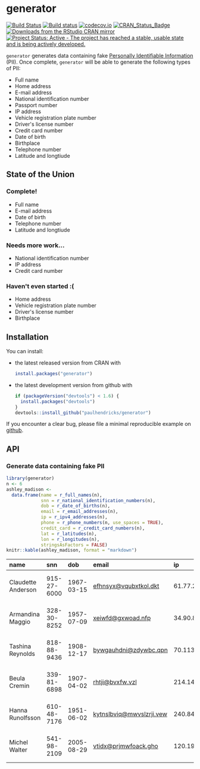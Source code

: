 <!-- README.md is generated from README.Rmd. Please edit that file -->
generator
=========

[![Build Status](https://travis-ci.org/paulhendricks/generator.png?branch=master)](https://travis-ci.org/paulhendricks/generator) [![Build status](https://ci.appveyor.com/api/projects/status/c5vv1efvrsynt4js/branch/master?svg=true)](https://ci.appveyor.com/project/paulhendricks/generator/branch/master) [![codecov.io](http://codecov.io/github/paulhendricks/generator/coverage.svg?branch=master)](http://codecov.io/github/paulhendricks/generator?branch=master) [![CRAN\_Status\_Badge](http://www.r-pkg.org/badges/version/generator)](http://cran.r-project.org/package=generator) [![Downloads from the RStudio CRAN mirror](http://cranlogs.r-pkg.org/badges/generator)](http://cran.rstudio.com/package=generator) [![Project Status: Active - The project has reached a stable, usable state and is being actively developed.](http://www.repostatus.org/badges/0.1.0/active.svg)](http://www.repostatus.org/#active)

`generator` generates data containing fake [Personally Identifiable Information](https://en.wikipedia.org/wiki/Personally_identifiable_information) (PII). Once complete, `generator` will be able to generate the following types of PII:

-   Full name
-   Home address
-   E-mail address
-   National identification number
-   Passport number
-   IP address
-   Vehicle registration plate number
-   Driver's license number
-   Credit card number
-   Date of birth
-   Birthplace
-   Telephone number
-   Latitude and longtiude

State of the Union
------------------

### Complete!

-   Full name
-   E-mail address
-   Date of birth
-   Telephone number
-   Latitude and longtiude

### Needs more work...

-   National identification number
-   IP address
-   Credit card number

### Haven't even started :(

-   Home address
-   Vehicle registration plate number
-   Driver's license number
-   Birthplace

Installation
------------

You can install:

-   the latest released version from CRAN with

    ``` r
    install.packages("generator")
    ```

-   the latest development version from github with

    ``` r
    if (packageVersion("devtools") < 1.6) {
      install.packages("devtools")
    }
    devtools::install_github("paulhendricks/generator")
    ```

If you encounter a clear bug, please file a minimal reproducible example on [github](https://github.com/paulhendricks/generator/issues).

API
---

### Generate data containing fake PII

``` r
library(generator)
n <- 6
ashley_madison <- 
  data.frame(name = r_full_names(n), 
             snn = r_national_identification_numbers(n), 
             dob = r_date_of_births(n), 
             email = r_email_addresses(n), 
             ip = r_ipv4_addresses(n), 
             phone = r_phone_numbers(n, use_spaces = TRUE), 
             credit_card = r_credit_card_numbers(n), 
             lat = r_latitudes(n), 
             lon = r_longitudes(n), 
             stringsAsFactors = FALSE)
knitr::kable(ashley_madison, format = "markdown")
```

| name               | snn         | dob        | email                      | ip             | phone        | credit\_card        |        lat|          lon|
|:-------------------|:------------|:-----------|:---------------------------|:---------------|:-------------|:--------------------|----------:|------------:|
| Claudette Anderson | 915-27-6000 | 1967-03-15 | <efhnsyx@vqubxtkol.dkt>    | 61.77.253.55   | 491 892 9582 | 4570-2206-1152-6458 |   42.21539|  -178.831538|
| Armandina Maggio   | 328-30-8252 | 1957-07-09 | <xeiwfd@gxwoad.nfp>        | 34.90.84.75    | 958 249 6481 | 6021-1208-4587-2858 |   78.48852|   123.254844|
| Tashina Reynolds   | 818-88-9436 | 1908-12-17 | <bywgauhdni@zdywbc.qpn>    | 70.113.97.50   | 624 186 2369 | 8440-9132-9859-4711 |   24.67874|    -1.103778|
| Beula Cremin       | 339-81-6898 | 1907-04-02 | <rhtji@bvxfw.vzl>          | 214.148.3.89   | 217 791 1673 | 2314-9421-6243-4682 |   53.74586|  -115.626891|
| Hanna Runolfsson   | 610-48-7176 | 1951-06-02 | <kytnslbviq@mwvslzrji.vew> | 240.84.25.120  | 187 134 1783 | 8881-5050-1823-8690 |  -48.15218|  -175.961853|
| Michel Walter      | 541-98-2109 | 2005-08-29 | <vtidx@prjmwfoack.gho>     | 120.193.119.37 | 437 342 6947 | 6226-9543-3369-9467 |   19.56054|   119.997353|
